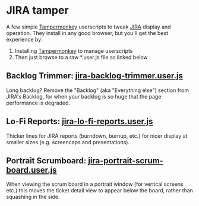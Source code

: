 # JIRA tamper

A few simple [Tampermonkey](https://tampermonkey.net/) userscripts to tweak [JIRA](https://www.atlassian.com/software/jira) display and operation. They install in any good browser, but you'll get the best experience by:

1. Installing [Tampermonkey](https://tampermonkey.net/) to manage userscripts
2. Then just browse to a raw *.user.js file as linked below

## Backlog Trimmer: [jira-backlog-trimmer.user.js](./raw/master/jira-backlog-trimmer.user.js)

Long backlog? Remove the "Backlog" (aka "Everything else") section from JIRA's Backlog, for when your backlog is so huge that the page performance is degraded.

## Lo-Fi Reports: [jira-lo-fi-reports.user.js](./raw/master/jira-lo-fi-reports.user.js)

Thicker lines for JIRA reports (burndown, burnup, etc.) for nicer display at smaller sizes (e.g. screencaps and presentations).

## Portrait Scrumboard: [jira-portrait-scrum-board.user.js](.raw/master/jira-portrait-scrum-board.user.js)

When viewing the scrum board in a portrait window (for vertical screens etc.) this moves the ticket detail view to appear below the board, rather than squashing in the side.
